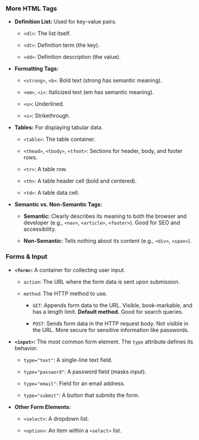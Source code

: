 ### **More HTML Tags**

- **Definition List:** Used for key-value pairs.
    
    - `<dl>`: The list itself.
        
    - `<dt>`: Definition term (the key).
        
    - `<dd>`: Definition description (the value).
        
- **Formatting Tags:**
    
    - `<strong>`, `<b>`: Bold text (strong has semantic meaning).
        
    - `<em>`, `<i>`: Italicized text (em has semantic meaning).
        
    - `<u>`: Underlined.
        
    - `<s>`: Strikethrough.
        
- **Tables:** For displaying tabular data.
    
    - `<table>`: The table container.
        
    - `<thead>`, `<tbody>`, `<tfoot>`: Sections for header, body, and footer rows.
        
    - `<tr>`: A table row.
        
    - `<th>`: A table header cell (bold and centered).
        
    - `<td>`: A table data cell.
        
- **Semantic vs. Non-Semantic Tags:**
    
    - **Semantic:** Clearly describes its meaning to both the browser and developer (e.g., `<nav>`, `<article>`, `<footer>`). Good for SEO and accessibility.
        
    - **Non-Semantic:** Tells nothing about its content (e.g., `<div>`, `<span>`).
        

### **Forms & Input**

- **`<form>`:** A container for collecting user input.
    
    - `action`: The URL where the form data is sent upon submission.
        
    - `method`: The HTTP method to use.
        
        - `GET`: Appends form data to the URL. Visible, book-markable, and has a length limit. **Default method.** Good for search queries.
            
        - `POST`: Sends form data in the HTTP request body. Not visible in the URL. More secure for sensitive information like passwords.
            
- **`<input>`:** The most common form element. The `type` attribute defines its behavior.
    
    - `type="text"`: A single-line text field.
        
    - `type="password"`: A password field (masks input).
        
    - `type="email"`: Field for an email address.
        
    - `type="submit"`: A button that submits the form.
        
- **Other Form Elements:**
    
    - `<select>`: A dropdown list.
        
    - `<option>`: An item within a `<select>` list.
